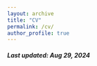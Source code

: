```yaml
---
layout: archive
title: "CV"
permalink: /cv/
author_profile: true
---
```


<h5> Last updated: Aug 29, 2024 </h5>

<!-- <iframe src="/files/cv.pdf#view=Fit" width=100vh style="height: 100vh; border: none;"></iframe> -->

<!-- <div style="width: 100%; height: 100vh;">
  <embed src="/files/cv.pdf#view=Fit" type="application/pdf" width="100%" height=80vh />
  <embed src="/files/cv.pdf#view=Fit" type="application/pdf" width="100%" height="100%" style="border: none;">
</div> -->


<style>
    /* Container for the object to manage responsive behavior */
    .pdf-wrapper {
        position: relative;
        width: 100%; /* Full width of the section/container */
        height: 100vh; /* Full height of the viewport */
        overflow: auto; /* Allow scrolling */
    }

    /* The object itself */
    .pdf-wrapper object {
        width: 100%;
        height: 100%;
        border: none; /* Remove border for a cleaner look */
    }

    /* Adjustments for smaller screens */
    @media only screen and (max-width: 768px) {
        .pdf-wrapper {
            height: 100vh; /* Ensure full viewport height */
        }

        .pdf-wrapper object {
            width: 100%;
            height: 100%;
        }
    }

    /* Adjustments for very small screens */
    @media only screen and (max-width: 480px) {
        .pdf-wrapper {
            height: 100vh; /* Ensure full viewport height */
            margin: 0 auto;
        }

        .pdf-wrapper object {
            width: 100%;
            height: 100%;
        }
    }
</style>

<!-- Responsive object for the PDF -->
<div class="pdf-wrapper">
<!--   <object data="/files/cv.pdf#zoom=auto" type="application/pdf">
    <p>Your browser does not support PDFs. <a href="/files/cv.pdf">Download the PDF</a>.</p>
  </object> -->
  <object data="/files/cv.pdf#zoom=auto" type="application/pdf">
        <embed src="/files/cv.pdf#zoom=auto" type="application/pdf" />
    </object>
</div>
